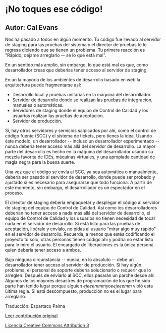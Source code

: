¡No toques ese código!
===================
Autor: Cal Evans
-------------------

Nos ha pasado a todos en algún momento. Tu código fue llevado al servidor de staging para las pruebas del sistema y el director de pruebas te lo regresa diciendo que se tienen un problema. Tu primera reacción es "Rápido, déjame arreglarlo -- se lo qué está mal".

En un sentido más amplio, sin embargo, lo que está mal es que, como desarrollador creas que deberías tener acceso al servidor de staging.

En un la mayoría de los ambientes de desarrollo basado en web la arquitectura puede fragmentarse así:

+ Desarrollo local y pruebas unitarias en la máquina del desarrollador.
+ Servidor de desarrollo donde se realizan las pruebas de integracion, manuales o automáticas.
+ Servidores de staging donde el equipo de Control de Calidad y los usuarios realizan las pruebas de aceptación.
+ Servidor de producción.

Sí, hay otros servidores y servicios salpicados por ahí, como el control de código fuente (SCC) y el sistema de tickets, pero tienes la idea. Usando éste modelo, un desarrollador -- incluso un desarrollador experimentado -- nunca debería tener acceso más allá del servidor de desarrollo. La mayor parte del desarrollo es hecho en la máquina del desarrollador usando su mezcla favorita de IDEs, máquinas virtuales, y una apropiada cantidad de magia negra para la buena suerte.

Una vez que el código se envía al SCC, ya sea automática o manualmente, debería ser pasado al servidor de desarrollo, donde puede ser probado y ajustado si es necesario para asegurarse que todo funciona. A partir de este momento, sin embargo, el desarrollador es un espectador en el proceso.

El director de staging debería empaquetar y desplegar el código al servidor de staging del equipo de Control de Calidad. Así como los desarrolladores deberían no tener acceso a nada más allá del servidor de desarrollo, el equipo de Control de Calidad y los usuarios no tienen necesidad de tocar nada en el servidor de desarrollo. Si está listo para las pruebas de aceptación, libéralo y envíalo, no pidas al usuario "mirar algo muy rápido" en el servidor de desarrollo. Recuerda, a menos que estés codificando el proyecto tú solo, otras personas tienen código ahí y podría no estar listo para lo mire el usuario. El encargado de liberaciones es la única persona quien debería tener acceso a ambos.

Bajo ninguna circunstancia -- nunca, en lo absoluto -- debe un desarrollador tener acceso al servidor de producción. Si hay algún problema, el personal de soporte debería solucionarlo o requerir que lo arreglen. Después de envíarlo al SCC, ellos pasarán un parche desde ahí. Algunos de los mayores desastres de programación de los que he sido parte han tenido lugar porque alguien *ejeeemmm*yo*eejeeemm* violó esta última regla. Si está descompuesto, producción no es el lugar para arreglarlo.


Traducción: Espartaco Palma

[Leer contribución original](http://programmer.97things.oreilly.com/wiki/index.php/Don%27t_Touch_that_Code!)

[Licencia Creative Commons Attribution 3](http://creativecommons.org/licenses/by/3.0/us/deed.es)